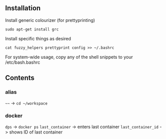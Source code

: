 ## Installation

Install generic colourizer (for prettyprinting)

    sudo apt-get install grc
    

Install specific things as desired

    cat fuzzy_helpers prettyprint config >> ~/.bashrc

For system-wide usage, copy any of the shell snippets to your /etc/bash.bashrc

## Contents

### alias

`~~` -> `cd ~/workspace`

### docker

`dps` -> `docker ps`
`last_container` -> enters last container
`last_container_id` -> shows ID of last container
